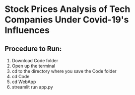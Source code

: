 # Stock Prices Analysis of Tech Companies Under Covid-19's Influences

## Procedure to Run:
1. Download Code folder
2. Open up the terminal
3. cd to the directory where you save the Code folder
4. cd Code
5. cd WebApp
6. streamlit run app.py
